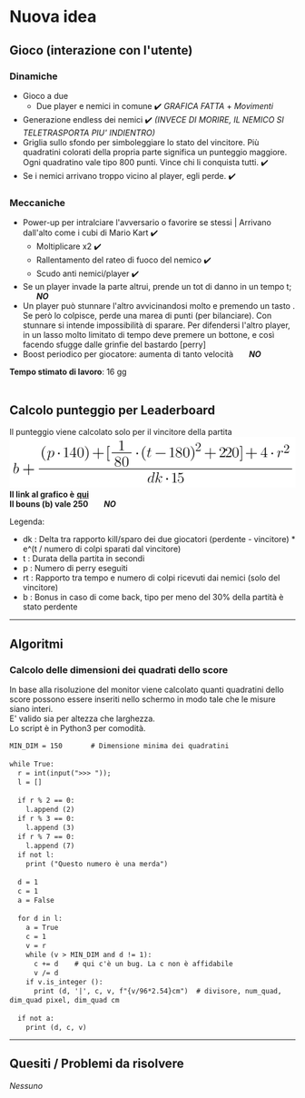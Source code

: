 # Nuova idea

## Gioco (interazione con l'utente)
### Dinamiche
- Gioco a due
  - Due player e nemici in comune            ✔️ _GRAFICA FATTA_ + _Movimenti_
- Generazione endless dei nemici             ✔️ _(INVECE DI MORIRE, IL NEMICO SI TELETRASPORTA PIU' INDIENTRO)_
- Griglia sullo sfondo per simboleggiare lo stato del vincitore. Più quadratini colorati della propria parte significa un punteggio maggiore.
  Ogni quadratino vale tipo 800 punti. Vince chi li conquista tutti.    ✔️
- Se i nemici arrivano troppo vicino al player, egli perde.     ✔️

### Meccaniche
- Power-up per intralciare l'avversario o favorire se stessi      | Arrivano dall'alto come i cubi di Mario Kart    ✔️
  - Moltiplicare x2                                     ✔️
  - Rallentamento del rateo di fuoco del nemico         ✔️ 
  - Scudo anti nemici/player                            ✔️ 
- Se un player invade la parte altrui, prende un tot di danno in un tempo t; &nbsp;&nbsp;&nbsp;&nbsp;&nbsp; _**NO**_
- Un player può stunnare l'altro avvicinandosi molto e premendo un tasto . Se però lo colpisce, perde una marea di punti (per bilanciare).
  Con stunnare si intende impossibilità di sparare. Per difendersi l'altro player, in un lasso molto limitato di tempo deve premere un bottone, e così facendo sfugge
  dalle grinfie del bastardo [perry]
- Boost periodico per giocatore: aumenta di tanto velocità &nbsp;&nbsp;&nbsp;&nbsp;&nbsp; _**NO**_
  
**Tempo stimato di lavoro**: 16 gg
<br><br>
## Calcolo punteggio per Leaderboard
Il punteggio viene calcolato solo per il vincitore della partita
![Equazione](./Formula_calcolo_score.png)
<br>**Il link al grafico è** [**qui**](https://www.desmos.com/calculator/evwekbh6lv)
<br>**Il bouns (b) vale 250** &nbsp;&nbsp;&nbsp;&nbsp;&nbsp; _**NO**_

Legenda:
 - dk : Delta tra rapporto kill/sparo dei due giocatori (perdente - vincitore) * e^(t / numero di colpi sparati dal vincitore)
 - t  : Durata della partita in secondi
 - p  : Numero di perry eseguiti
 - rt : Rapporto tra tempo e numero di colpi ricevuti dai nemici (solo del vincitore)
 - b  : Bonus in caso di come back, tipo per meno del 30% della partità è stato perdente

---------------
## Algoritmi
### Calcolo delle dimensioni dei quadrati dello score
In base alla risoluzione del monitor viene calcolato quanti quadratini dello score possono essere inseriti nello schermo in modo tale che le misure siano interi.
<br>E' valido sia per altezza che larghezza.
<br>Lo script è in Python3 per comodità.
```python3
MIN_DIM = 150       # Dimensione minima dei quadratini

while True:
  r = int(input(">>> "));
  l = []
  
  if r % 2 == 0:
    l.append (2)
  if r % 3 == 0:
    l.append (3)
  if r % 7 == 0:
    l.append (7)
  if not l:
    print ("Questo numero è una merda")
  
  d = 1
  c = 1
  a = False
  
  for d in l:
    a = True
    c = 1
    v = r
    while (v > MIN_DIM and d != 1):
      c += d    # qui c'è un bug. La c non è affidabile
      v /= d
    if v.is_integer ():
      print (d, '|', c, v, f"{v/96*2.54}cm")  # divisore, num_quad, dim_quad pixel, dim_quad cm
  
  if not a:
    print (d, c, v)
```
---------------

## Quesiti / Problemi da risolvere
 *Nessuno*
